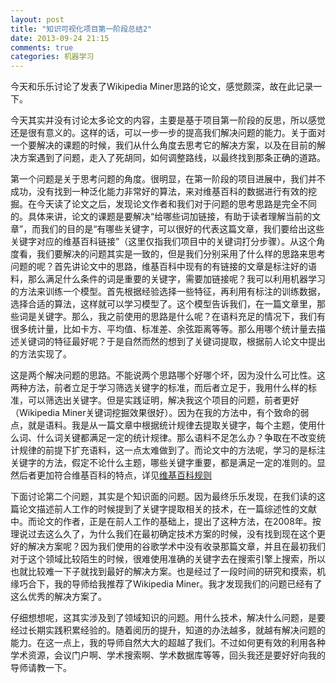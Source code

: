 ```yaml
---
layout: post
title: "知识可视化项目第一阶段总结2"
date: 2013-09-24 21:15
comments: true
categories: 机器学习
---
```


今天和乐乐讨论了发表了Wikipedia Miner思路的论文，感觉颇深，故在此记录一下。

今天其实并没有讨论太多论文的内容，主要是基于项目第一阶段的反思，所以感觉还是很有意义的。这样的话，可以一步一步的提高我们解决问题的能力。关于面对一个要解决的课题的时候，我们从什么角度去思考它的解决方案，以及在目前的解决方案遇到了问题，走入了死胡同，如何调整路线，以最终找到那条正确的道路。

第一个问题是关于思考问题的角度。很明显，在第一阶段的项目进展中，我们并不成功，没有找到一种泛化能力非常好的算法，来对维基百科的数据进行有效的挖掘。在今天读了论文之后，发现论文作者和我们对于问题的思考思路是完全不同的。具体来讲，论文的课题是要解决“给哪些词加链接，有助于读者理解当前的文章”，而我们的目的是“有哪些关键字，可以很好的代表这篇文章，我们要给出这些关键字对应的维基百科链接”（这里仅指我们项目中的关键词打分步骤）。从这个角度看，我们要解决的问题其实是一致的，但是我们分别采用了什么样的思路来思考问题的呢？首先讲论文中的思路，维基百科中现有的有链接的文章是标注好的语料，那么满足什么条件的词是重要的关键字，需要加链接呢？我可以利用机器学习的方法来训练一个模型。首先根据经验选择一些特征，再利用有标注的训练数据，选择合适的算法，这样就可以学习模型了。这个模型告诉我们，在一篇文章里，那些词是关键字。那么，我之前使用的思路是什么呢？在语料充足的情况下，我们有很多统计量，比如卡方、平均值、标准差、余弦距离等等。那么用哪个统计量去描述关键词的特征最好呢？于是自然而然的想到了关键词提取，根据前人论文中提出的方法实现了。

这是两个解决问题的思路。不能说两个思路哪个好哪个坏，因为没什么可比性。这两种方法，前者立足于学习筛选关键字的标准，而后者立足于，我用什么样的标准，可以筛选出关键字。但是实践证明，解决我这个项目的问题，前者更好（Wikipedia Miner关键词挖掘效果很好）。因为在我的方法中，有个致命的弱点，就是语料。我是从一篇文章中根据统计规律去提取关键字，每个主题，使用什么词、什么词关键都满足一定的统计规律。那么语料不足怎么办？争取在不改变统计规律的前提下扩充语料，这一点太难做到了。而论文中的方法呢，学习的是标注关键字的方法，假定不论什么主题，哪些关键字重要，都是满足一定的准则的。显然后者更加符合维基百科的特点，详见[维基百科规则](http://en.wikipedia.org/wiki/Wikipedia:Manual_of_Style/Linking)

下面讨论第二个问题，其实是个知识面的问题。因为最终乐乐发现，在我们读的这篇论文描述前人工作的时候提到了关键字提取相关的技术，在一篇综述性的文献中。而论文的作者，正是在前人工作的基础上，提出了这种方法，在2008年。按理说过去这么久了，为什么我们在最初确定技术方案的时候，没有找到现在这个更好的解决方案呢？因为我们使用的谷歌学术中没有收录那篇文章，并且在最初我们对于这个领域比较陌生的时候，很难使用准确的关键字去在搜索引擎上搜索，所以也就比较难一下子就找到最好的解决方案。也是经过了一段时间的研究和摸索，机缘巧合下，我的导师给我推荐了Wikipedia Miner。我才发现我们的问题已经有了这么优秀的解决方案了。

仔细想想呢，这其实涉及到了领域知识的问题。用什么技术，解决什么问题，是要经过长期实践积累经验的。随着阅历的提升，知道的办法越多，就越有解决问题的能力。在这一点上，我的导师自然大大的超越了我们。不过如何更有效的利用各种学术资源，会议门户啊、学术搜索啊、学术数据库等等，回头我还是要好好向我的导师请教一下。